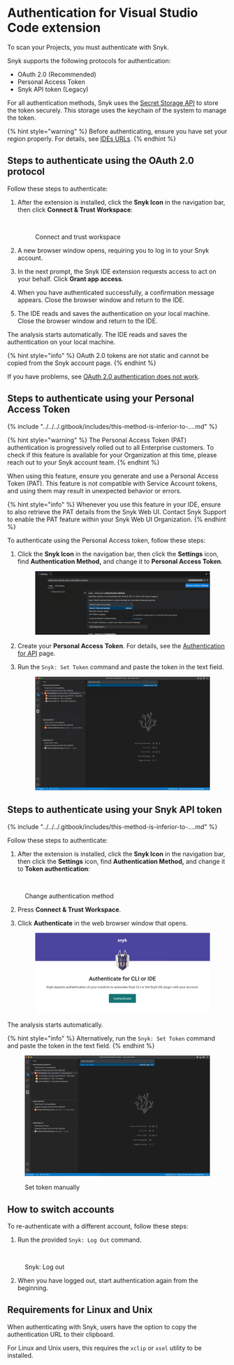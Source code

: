 # Authentication for Visual Studio Code extension

To scan your Projects, you must authenticate with Snyk.&#x20;

Snyk supports the following protocols for authentication:

* OAuth 2.0 (Recommended)
* Personal Access Token
* Snyk API token (Legacy)

For all authentication methods, Snyk uses the [Secret Storage API](https://code.visualstudio.com/api/references/vscode-api#SecretStorage) to store the token securely. This storage uses the keychain of the system to manage the token.

{% hint style="warning" %}
Before authenticating, ensure you have set your region properly. For details, see [IDEs URLs](../../../working-with-snyk/regional-hosting-and-data-residency.md#ides-urls).
{% endhint %}

## Steps to authenticate using the OAuth 2.0 protocol

Follow these steps to authenticate:

1.  After the extension is installed, click the **Snyk Icon** in the navigation bar, then click **Connect & Trust Workspace**:



    <figure><img src="../../../.gitbook/assets/SCR-20240821-qmuv.png" alt="" width="359"><figcaption><p>Connect and trust workspace</p></figcaption></figure>
2. A new browser window opens, requiring you to log in to your Snyk account.
3. In the next prompt, the Snyk IDE extension requests access to act on your behalf. Click **Grant app access**.
4. When you have authenticated successfully, a confirmation message appears. Close the browser window and return to the IDE.
5. The IDE reads and saves the authentication on your local machine. Close the browser window and return to the IDE.

The analysis starts automatically. The IDE reads and saves the authentication on your local machine.

{% hint style="info" %}
OAuth 2.0 tokens are not static and cannot be copied from the Snyk account page.
{% endhint %}

If you have problems, see [OAuth 2.0 authentication does not work](../../../cli-ide-and-ci-cd-integrations/snyk-ide-plugins-and-extensions/troubleshooting-ides/how-to-set-environment-variables-by-operating-system-os-for-ides-and-cli-1.md).

## Steps to authenticate using your Personal Access Token

{% include "../../../.gitbook/includes/this-method-is-inferior-to-....md" %}

{% hint style="warning" %}
The Personal Access Token (PAT) authentication is progressively rolled out to all Enterprise customers. To check if this feature is available for your Organization at this time, please reach out to your Snyk account team.
{% endhint %}

When using this feature,  ensure you generate and use a Personal Access Token (PAT). This feature is not compatible with Service Account tokens, and using them may result in unexpected behavior or errors.

{% hint style="info" %}
Whenever you use this feature in your IDE, ensure to also retrieve the PAT details from the Snyk Web UI. Contact Snyk Support to enable the PAT feature within your Snyk Web UI Organization.&#x20;
{% endhint %}

To authenticate using the Personal Access token, follow these steps:

1.  Click the **Snyk Icon** in the navigation bar, then click the **Settings** icon, find **Authentication Method,** and change it to **Personal Access Token**.&#x20;

    <figure><img src="../../../.gitbook/assets/image (71).png" alt=""><figcaption></figcaption></figure>
2. Create your **Personal Access** **Token**. For details, see the [Authentication for API](../../../snyk-api/authentication-for-api/) page.&#x20;
3.  Run the `Snyk: Set Token` command and paste the token in the text field.

    <figure><img src="../../../.gitbook/assets/image (58).png" alt=""><figcaption></figcaption></figure>

## Steps to authenticate using your Snyk API token

{% include "../../../.gitbook/includes/this-method-is-inferior-to-....md" %}

Follow these steps to authenticate:

1. After the extension is installed, click the **Snyk Icon** in the navigation bar, then click the **Settings** icon, find **Authentication Method,** and change it to **Token authentication**:

<figure><img src="../../../.gitbook/assets/SCR-20240821-tarb.png" alt=""><figcaption><p>Change authentication method </p></figcaption></figure>

2. Press **Connect & Trust Workspace**.
3.  Click **Authenticate** in the web browser window that opens.

    <figure><img src="../../../.gitbook/assets/image (47).png" alt=""><figcaption></figcaption></figure>

The analysis starts automatically.

{% hint style="info" %}
Alternatively, run the `Snyk: Set Token` command and paste the token in the text field.
{% endhint %}

<figure><img src="../../../.gitbook/assets/image (224) (1) (1) (1) (1) (1) (1) (1) (1).png" alt=""><figcaption><p>Set token manually</p></figcaption></figure>

## How to switch accounts

To re-authenticate with a different account, follow these steps:

1. Run the provided `Snyk: Log Out` command.

<figure><img src="../../../.gitbook/assets/logging-out-command (1).png" alt=""><figcaption><p>Snyk: Log out</p></figcaption></figure>

2. When you have logged out, start authentication again from the beginning.

## Requirements for Linux and Unix

When authenticating with Snyk, users have the option to copy the authentication URL to their clipboard.

For Linux and Unix users, this requires the `xclip` or `xsel` utility to be installed.
